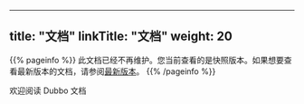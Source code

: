 
---
title: "文档"
linkTitle: "文档"
weight: 20
---

{{% pageinfo %}} 此文档已经不再维护。您当前查看的是快照版本。如果想要查看最新版本的文档，请参阅[最新版本](/zh/overview/)。
{{% /pageinfo %}}

欢迎阅读 Dubbo 文档


